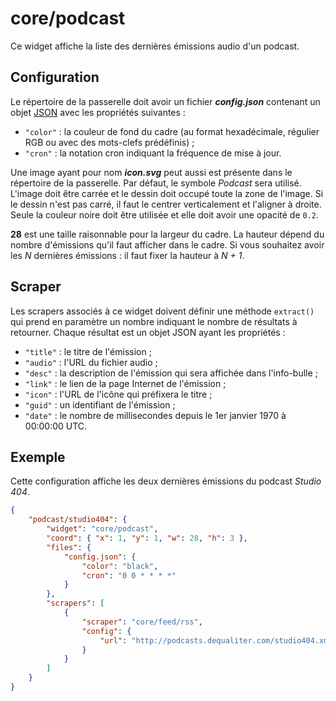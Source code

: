 # core/podcast

Ce widget affiche la liste des dernières émissions audio d'un podcast.

## Configuration

Le répertoire de la passerelle doit avoir un fichier ***config.json***
contenant un objet
[JSON](http://www.json.org/json-fr.html "JavaScript Object Notation") avec les
propriétés suivantes :

- `"color"` : la couleur de fond du cadre (au format hexadécimale, régulier RGB
  ou avec des mots-clefs prédéfinis) ;
- `"cron"` : la notation cron indiquant la fréquence de mise à jour.

Une image ayant pour nom ***icon.svg*** peut aussi est présente dans le
répertoire de la passerelle. Par défaut, le symbole *Podcast* sera utilisé.
L'image doit être carrée et le dessin doit occupé toute la zone de l'image. Si
le dessin n'est pas carré, il faut le centrer verticalement et l'aligner à
droite. Seule la couleur noire doit être utilisée et elle doit avoir une opacité
de `0.2`.

**28** est une taille raisonnable pour la largeur du cadre. La hauteur dépend
du nombre d'émissions qu'il faut afficher dans le cadre. Si vous souhaitez avoir
les *N* dernières émissions : il faut fixer la hauteur à *N + 1*.

## Scraper

Les scrapers associés à ce widget doivent définir une méthode `extract()` qui
prend en paramètre un nombre indiquant le nombre de résultats à retourner.
Chaque résultat est un objet JSON ayant les propriétés :

- `"title"` : le titre de l'émission ;
- `"audio"` : l'URL du fichier audio ;
- `"desc"` : la description de l'émission qui sera affichée dans l'info-bulle ;
- `"link"` : le lien de la page Internet de l'émission ;
- `"icon"` : l'URL de l'icône qui préfixera le titre ;
- `"guid"` : un identifiant de l'émission ;
- `"date"` : le nombre de millisecondes depuis le 1er janvier 1970 à 00:00:00
  UTC.

## Exemple

Cette configuration affiche les deux dernières émissions du podcast *Studio
404*.

```JSON
{
    "podcast/studio404": {
        "widget": "core/podcast",
        "coord": { "x": 1, "y": 1, "w": 28, "h": 3 },
        "files": {
            "config.json": {
                "color": "black",
                "cron": "0 0 * * * *"
            }
        },
        "scrapers": [
            {
                "scraper": "core/feed/rss",
                "config": {
                    "url": "http://podcasts.dequaliter.com/studio404.xml"
                }
            }
        ]
    }
}
```

